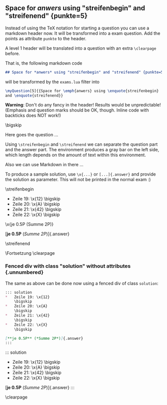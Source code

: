 
## Space for *anwers* using "streifenbegin" and "streifenend" {punkte=5}

Instead of using the TeX notation for starting a question you can use
a markdown header now. It will be transformed into a exam question. Add
the points as attribute `punkte` to the header.

A level 1 header will be translated into a question with an extra
`\clearpage` before.

That is, the following markdown code
```markdown
## Space for *anwers* using "streifenbegin" and "streifenend" {punkte=5}
```
will be transformed by the `exams.lua` filter into
```latex
\myQuestion[5]{{Space for \emph{anwers} using \enquote{streifenbegin}
and \enquote{streifenend}}
```

**Warning**: Don't do any fancy in the header! Results would be unpredictable!
(Emphasis and question marks should be OK, though. Inline code with backticks
does NOT work!)

\bigskip


Here goes the question ...


Using `\streifenbegin` and `\streifenend` we can separate the question part
and the answer part. The environment produces a gray bar on the left side,
which length depends on the amount of text within this environment.

Also we can use Markdown in there ...

To produce a sample solution, use `\x{...}` or `[...]{.answer}` and provide
the solution as parameter. This will not be printed in the normal exam :)


\streifenbegin

*   Zeile 19: \x{12}
    \bigskip
*   Zeile 20: \x{A}
    \bigskip
*   Zeile 21: \x{42}
    \bigskip
*   Zeile 22: \x{X}
    \bigskip

\x{je 0.5P (Summe 2P)}

[**je 0.5P** (*Summe 2P*)]{.answer}

\streifenend



\Fortsetzung
\clearpage



### Fenced div with class "solution" without attributes {.unnumbered}

The same as above can be done now using a fenced div of class `solution`:

```markdown
::: solution
*   Zeile 19: \x{12}
    \bigskip
*   Zeile 20: \x{A}
    \bigskip
*   Zeile 21: \x{42}
    \bigskip
*   Zeile 22: \x{X}
    \bigskip

[**je 0.5P** (*Summe 2P*)]{.answer}
:::
```

::: solution
*   Zeile 19: \x{12}
    \bigskip
*   Zeile 20: \x{A}
    \bigskip
*   Zeile 21: \x{42}
    \bigskip
*   Zeile 22: \x{X}
    \bigskip

[**je 0.5P** (*Summe 2P*)]{.answer}
:::

\clearpage


